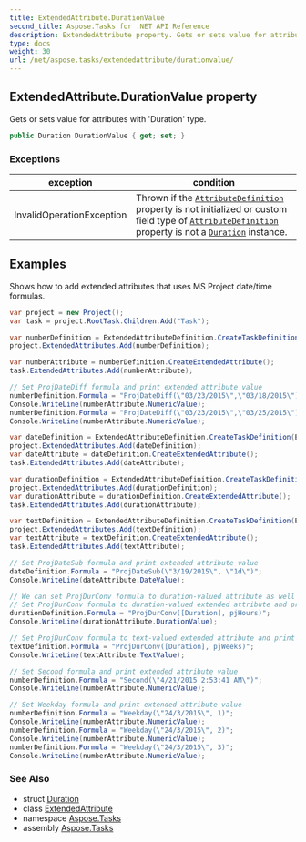 ```yaml
---
title: ExtendedAttribute.DurationValue
second_title: Aspose.Tasks for .NET API Reference
description: ExtendedAttribute property. Gets or sets value for attributes with Duration type
type: docs
weight: 30
url: /net/aspose.tasks/extendedattribute/durationvalue/
---
```

## ExtendedAttribute.DurationValue property

Gets or sets value for attributes with 'Duration' type.

```csharp
public Duration DurationValue { get; set; }
```

### Exceptions

| exception | condition |
| --- | --- |
| InvalidOperationException | Thrown if the [`AttributeDefinition`](../attributedefinition/) property is not initialized or custom field type of [`AttributeDefinition`](../attributedefinition/) property is not a [`Duration`](../../duration/) instance. |

## Examples

Shows how to add extended attributes that uses MS Project date/time formulas.

```csharp
var project = new Project();
var task = project.RootTask.Children.Add("Task");

var numberDefinition = ExtendedAttributeDefinition.CreateTaskDefinition(ExtendedAttributeTask.Number1, null);
project.ExtendedAttributes.Add(numberDefinition);

var numberAttribute = numberDefinition.CreateExtendedAttribute();
task.ExtendedAttributes.Add(numberAttribute);

// Set ProjDateDiff formula and print extended attribute value
numberDefinition.Formula = "ProjDateDiff(\"03/23/2015\",\"03/18/2015\")";
Console.WriteLine(numberAttribute.NumericValue);
numberDefinition.Formula = "ProjDateDiff(\"03/23/2015\",\"03/25/2015\")";
Console.WriteLine(numberAttribute.NumericValue);

var dateDefinition = ExtendedAttributeDefinition.CreateTaskDefinition(ExtendedAttributeTask.Date1, null);
project.ExtendedAttributes.Add(dateDefinition);
var dateAttribute = dateDefinition.CreateExtendedAttribute();
task.ExtendedAttributes.Add(dateAttribute);

var durationDefinition = ExtendedAttributeDefinition.CreateTaskDefinition(ExtendedAttributeTask.Duration4, "Custom duration field");
project.ExtendedAttributes.Add(durationDefinition);
var durationAttribute = durationDefinition.CreateExtendedAttribute();
task.ExtendedAttributes.Add(durationAttribute);

var textDefinition = ExtendedAttributeDefinition.CreateTaskDefinition(ExtendedAttributeTask.Text5, "Custom text field");
project.ExtendedAttributes.Add(textDefinition);
var textAttribute = textDefinition.CreateExtendedAttribute();
task.ExtendedAttributes.Add(textAttribute);

// Set ProjDateSub formula and print extended attribute value
dateDefinition.Formula = "ProjDateSub(\"3/19/2015\", \"1d\")";
Console.WriteLine(dateAttribute.DateValue);

// We can set ProjDurConv formula to duration-valued attribute as well as to text-valued attribute.
// Set ProjDurConv formula to duration-valued extended attribute and print its value.
durationDefinition.Formula = "ProjDurConv([Duration], pjHours)";
Console.WriteLine(durationAttribute.DurationValue);

// Set ProjDurConv formula to text-valued extended attribute and print its value.
textDefinition.Formula = "ProjDurConv([Duration], pjWeeks)";
Console.WriteLine(textAttribute.TextValue);

// Set Second formula and print extended attribute value
numberDefinition.Formula = "Second(\"4/21/2015 2:53:41 AM\")";
Console.WriteLine(numberAttribute.NumericValue);

// Set Weekday formula and print extended attribute value
numberDefinition.Formula = "Weekday(\"24/3/2015\", 1)";
Console.WriteLine(numberAttribute.NumericValue);
numberDefinition.Formula = "Weekday(\"24/3/2015\", 2)";
Console.WriteLine(numberAttribute.NumericValue);
numberDefinition.Formula = "Weekday(\"24/3/2015\", 3)";
Console.WriteLine(numberAttribute.NumericValue);
```

### See Also

* struct [Duration](../../duration/)
* class [ExtendedAttribute](../)
* namespace [Aspose.Tasks](../../extendedattribute/)
* assembly [Aspose.Tasks](../../../)


